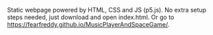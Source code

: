 Static webpage powered by HTML, CSS and JS (p5.js). No extra setup steps needed, just download and open index.html. Or go to https://fearfreddy.github.io/MusicPlayerAndSpaceGame/.
